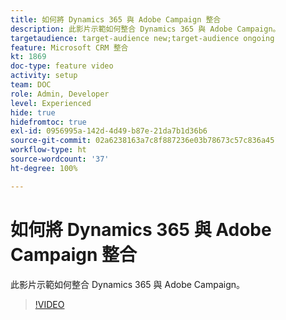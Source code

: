 ```yaml
---
title: 如何將 Dynamics 365 與 Adobe Campaign 整合
description: 此影片示範如何整合 Dynamics 365 與 Adobe Campaign。
targetaudience: target-audience new;target-audience ongoing
feature: Microsoft CRM 整合
kt: 1869
doc-type: feature video
activity: setup
team: DOC
role: Admin, Developer
level: Experienced
hide: true
hidefromtoc: true
exl-id: 0956995a-142d-4d49-b87e-21da7b1d36b6
source-git-commit: 02a6238163a7c8f887236e03b78673c57c836a45
workflow-type: ht
source-wordcount: '37'
ht-degree: 100%

---
```


# 如何將 Dynamics 365 與 Adobe Campaign 整合

此影片示範如何整合 Dynamics 365 與 Adobe Campaign。

>[!VIDEO](https://video.tv.adobe.com/v/23837?quality=12)
